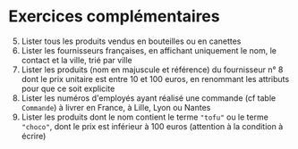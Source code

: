 # Exercices complémentaires

5. Lister tous les produits vendus en bouteilles ou en canettes
6. Lister les fournisseurs françaises, en affichant uniquement le nom, le contact et la ville, trié par ville
2. Lister les produits (nom en majuscule et référence) du fournisseur n° 8 dont le prix unitaire est entre 10 et 100 euros, en renommant les attributs pour que ce soit explicite
3. Lister les numéros d'employés ayant réalisé une commande (cf table `Commande`) à livrer en France, à Lille, Lyon ou Nantes
4. Lister les produits dont le nom contient le terme `"tofu"` ou le terme `"choco"`, dont le prix est inférieur à 100 euros (attention à la condition à écrire)
